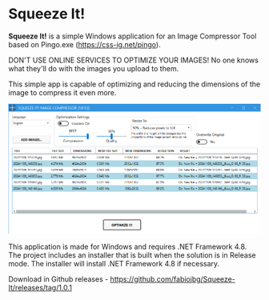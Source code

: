 # Squeeze It!
**Squeeze It!** is a simple Windows application for an Image Compressor Tool based on Pingo.exe (https://css-ig.net/pingo).

DON'T USE ONLINE SERVICES TO OPTIMIZE YOUR IMAGES! No one knows what they'll do with the images you upload to them.

This simple app is capable of optimizing and reducing the dimensions of the image to compress it even more.

![alt text](./Images/AppSample.png)

This application is made for Windows and requires .NET Framework 4.8. The project includes an installer that is built when the solution is in Release mode. The installer will install .NET Framework 4.8 if necessary.

Download in Github releases - https://github.com/fabiojbg/Squeeze-It/releases/tag/1.0.1



